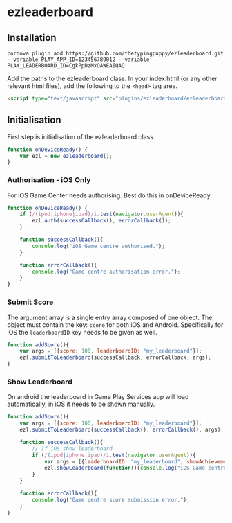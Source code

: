 # ezleaderboard

## Installation

```console
cordova plugin add https://github.com/thetypingpuppy/ezleaderboard.git --variable PLAY_APP_ID=123456789012 --variable PLAY_LEADERBOARD_ID=CgkPpDzMxOAWEAIQAQ
```

Add the paths to the ezleaderboard class. In your index.html (or any other relevant html files), add the following to the `<head>` tag area.
```html
<script type="text/javascript" src="plugins/ezleaderboard/ezleaderboard.js"></script> 
```


## Initialisation

First step is initialisation of the ezleaderboard class. 
```javascript
function onDeviceReady() {
    var ezl = new ezleaderboard();
}
```

### Authorisation - iOS Only
For iOS Game Center needs authorising. Best do this in onDeviceReady.
```javascript
function onDeviceReady() {
    if (/(ipod|iphone|ipad)/i.test(navigator.userAgent)){
        ezl.auth(successCallback(), errorCallback());
    }

    function successCallback(){
        console.log("iOS Game centre authorised.");
    }

    function errorCallback(){
        console.log("Game centre authorisation error.");
    }
}
```

### Submit Score
The argument array is a single entry array composed of one object. The object must contain the key: `score` for both iOS and Android. Specifically for iOS the `leaderboardID` key needs to be given as well.
```javascript
function addScore(){
    var args = [{score: 100, leaderboardID: "my_leaderboard"}];
    ezl.submitToLeaderboard(successCallback, errorCallback, args);
}
```

### Show Leaderboard
On android the leaderboard in Game Play Services app will load automatically, in iOS it needs to be shown manually.
```javascript
function addScore(){
    var args = [{score: 100, leaderboardID: "my_leaderboard"}];
    ezl.submitToLeaderboard(successCallback(), errorCallback(), args);

    function successCallback(){
        // If iOS show leaderboard
        if (/(ipod|iphone|ipad)/i.test(navigator.userAgent)){
            var args = [{leaderboardID: "my_leaderboard", showAchievements: "false"}];
            ezl.showLeaderboard(function(){console.log("iOS Game centre leaderboard loaded.")}, function(){"Game centre leaderboard failed to load."}, args);
        }
    }

    function errorCallback(){
        console.log("Game centre score submission error.");
    }
}
```
